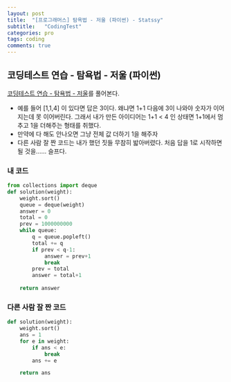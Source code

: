 ```yaml
---
layout: post
title:  "[프로그래머스] 탐욕법 - 저울 (파이썬) - Statssy"
subtitle:   "CodingTest"
categories: pro
tags: coding
comments: true
---
```


## 코딩테스트 연습 - 탐욕법 - 저울 (파이썬)

[코딩테스트 연습 - 탐욕법 - 저울](https://programmers.co.kr/learn/courses/30/lessons/42886)를 풀어본다.
  

- 예를 들어 [1,1,4] 이 있다면 답은 3이다. 왜냐면 1+1 다음에 3이 나와야 숫자가 이어지는데 못 이어버린다. 그래서 내가 만든 아이디어는 1+1 < 4 인 상태면 1+1에서 멈추고 1을 더해주는 형태를 취했다. 
- 만약에 다 해도 안나오면 그냥 전체 값 더하기 1을 해주자
- 다른 사람 잘 짠 코드는 내가 했던 짓들 무참히 밟아버렸다. 처음 답을 1로 시작하면 될 것을...... 슬프다.

### 내 코드
  
```python
from collections import deque
def solution(weight):
    weight.sort()
    queue = deque(weight)
    answer = 0
    total = 0
    prev = 1000000000
    while queue:
        q = queue.popleft()
        total += q
        if prev < q-1:
            answer = prev+1
            break
        prev = total
        answer = total+1
    
    return answer
```

### 다른 사람 잘 짠 코드
  
```python
def solution(weight):
    weight.sort()
    ans = 1
    for e in weight:
        if ans < e:
            break
        ans += e

    return ans
```
